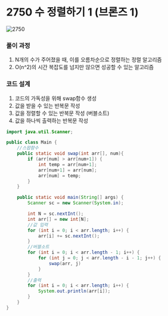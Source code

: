 # 2750 수 정렬하기 1 (브론즈 1)
![2750](https://user-images.githubusercontent.com/70959328/153127318-7547ce8f-7ff6-4d4f-b8b9-5809a5f164cd.PNG)
### 풀이 과정
1. N개의 수가 주어졌을 때, 이를 오름차순으로 정렬하는 정렬 알고리즘
2. O(n^2)의 시간 복잡도를 넘지만 않으면 성공할 수 있는 알고리즘


### 코드 설계
1. 코드의 가독성을 위해 swap함수 생성
2. 값을 받을 수 있는 반복문 작성
3. 값을 정렬할 수 있는 반복문 작성 (버블소트)
4. 값을 하나씩 출력하는 반복문 작성

```java
import java.util.Scanner;

public class Main {
    //스왑함수
    public static void swap(int arr[], num){
        if (arr[num] > arr[num+1]) {
            int temp = arr[num+1];
            arr[num+1] = arr[num];
            arr[num] = temp;
        }
    }

    public static void main(String[] args) {
        Scanner sc = new Scanner(System.in);

        int N = sc.nextInt();
        int arr[] = new int[N];
        //값 입력
        for (int i = 0; i < arr.length; i++) {
            arr[i] += sc.nextInt();
        }
        //버블소트
        for (int i = 0; i < arr.length - 1; i++) {
            for (int j = 0; j < arr.length - i - 1; j++) {
                swap(arr, j)
            }
        }
        //출력
        for (int i = 0; i < arr.length; i++) {
            System.out.println(arr[i]);
        }
    }
}
```
